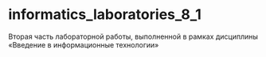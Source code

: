 # informatics_laboratories_8_1
Вторая часть лабораторной работы, выполненной в рамках дисциплины «Введение в информационные технологии»
